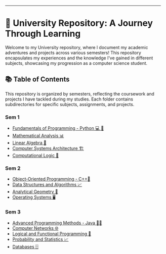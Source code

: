 ---

# 🌟 University Repository: A Journey Through Learning

Welcome to my University repository, where I document my academic adventures and projects across various semesters! This repository encapsulates my experiences and the knowledge I've gained in different subjects, showcasing my progression as a computer science student.

## 📚 Table of Contents

This repository is organized by semesters, reflecting the coursework and projects I have tackled during my studies. Each folder contains subdirectories for specific subjects, assignments, and projects.

### Sem 1
- [Fundamentals of Programming - Python 💻 🐍](https://github.com/alexzmmv/Univerisity/tree/main/Sem%201/Fundamentals%20of%20programing)
- [Mathematical Analysis 📊](.\Sem1\Mathematical%20Analysis)
- [Linear Algebra 📐](./Sem1/Linear_Algebra)
- [Computer Systems Architecture 🏗️](./Sem1/Computer_Systems_Architecture)
- [Computational Logic 🤖](./Sem1/Computational_Logic)

### Sem 2
- [Object-Oriented Programming - C++🧩](./Sem2/Object_Oriented_Programming)
- [Data Structures and Algorithms 📈](./Sem2/Data_Structures_and_Algorithms)
- [Analytical Geometry 📐](./Sem2/Analytical_Geometry)
- [Operating Systems 🖥️](./Sem2/Operating_Systems)

### Sem 3
- [Advanced Programming Methods - Java 🧑‍💻](./Sem3/Advanced_Programming_Methods)
- [Computer Networks 🌐](./Sem3/Computer_Networks)
- [Logical and Functional Programming 🧠](./Sem3/Logical_and_Functional_Programming)
- [Probability and Statistics 📈](./Sem3/Probability_and_Statistics)
- [Databases 🗄️](./Sem3/Databases)
